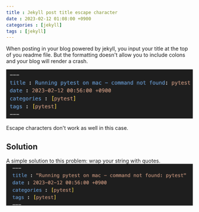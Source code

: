 ```yaml
---
title : Jekyll post title escape character
date : 2023-02-12 01:08:00 +0900
categories : [jekyll]
tags : [jekyll]
---
```


When posting in your blog powered by jekyll, you input your title at the top of you readme file.
But the formatting doesn't allow you to include colons and your blog will render a crash.

![title_escape](/assets/img/posts/title_escape.png)

Escape characters don't work as well in this case.

## Solution
A simple solution to this problem: wrap your string with quotes. 
![wrap_title](/assets/img/posts/wrap_title.png)